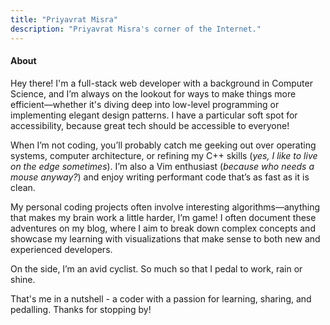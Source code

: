 ```yaml
---
title: "Priyavrat Misra"
description: "Priyavrat Misra's corner of the Internet."
---
```


#### About
Hey there! I'm a full-stack web developer with a background in Computer Science, and I’m always on the lookout for ways to make things more efficient—whether it's diving deep into low-level programming or implementing elegant design patterns. I have a particular soft spot for accessibility, because great tech should be accessible to everyone!

When I’m not coding, you’ll probably catch me geeking out over operating systems, computer architecture, or refining my C++ skills (_yes, I like to live on the edge sometimes_). I’m also a Vim enthusiast (_because who needs a mouse anyway?_) and enjoy writing performant code that’s as fast as it is clean.

My personal coding projects often involve interesting algorithms—anything that makes my brain work a little harder, I’m game! I often document these adventures on my blog, where I aim to break down complex concepts and showcase my learning with visualizations that make sense to both new and experienced developers.

On the side, I’m an avid cyclist. So much so that I pedal to work, rain or shine.

That's me in a nutshell - a coder with a passion for learning, sharing, and pedalling. Thanks for stopping by!
